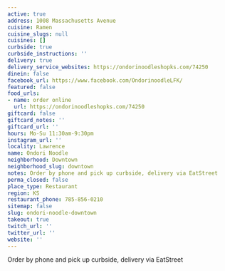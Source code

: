 ```yaml
---
active: true
address: 1008 Massachusetts Avenue
cuisine: Ramen
cuisine_slugs: null
cuisines: []
curbside: true
curbside_instructions: ''
delivery: true
delivery_service_websites: https://ondorinoodleshopks.com/74250
dinein: false
facebook_url: https://www.facebook.com/OndorinoodleLFK/
featured: false
food_urls:
- name: order online
  url: https://ondorinoodleshopks.com/74250
giftcard: false
giftcard_notes: ''
giftcard_url: ''
hours: Mo-Su 11:30am-9:30pm
instagram_url: ''
locality: Lawrence
name: Ondori Noodle
neighborhood: Downtown
neighborhood_slug: downtown
notes: Order by phone and pick up curbside, delivery via EatStreet
perma_closed: false
place_type: Restaurant
region: KS
restaurant_phone: 785-856-0210
sitemap: false
slug: ondori-noodle-downtown
takeout: true
twitch_url: ''
twitter_url: ''
website: ''
---
```


Order by phone and pick up curbside, delivery via EatStreet
